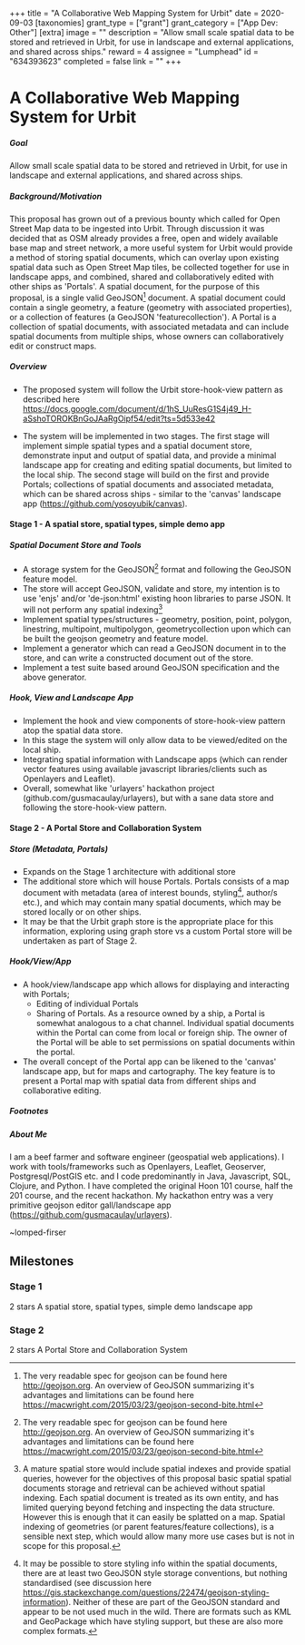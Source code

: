 +++
title = "﻿A Collaborative Web Mapping System for Urbit"
date = 2020-09-03
[taxonomies]
grant_type = ["grant"]
grant_category = ["App Dev: Other"]
[extra]
image = ""
description = "Allow small scale spatial data to be stored and retrieved in Urbit, for use in landscape and external applications, and shared across ships."
reward = 4
assignee = "Lumphead"
id = "634393623"
completed = false
link = ""
+++

A Collaborative Web Mapping System for Urbit
==================

##### Goal


Allow small scale spatial data to be stored and retrieved in Urbit, for use in landscape and external applications, and shared across ships.

##### Background/Motivation


This proposal has grown out of a previous bounty which called for Open Street Map data to be ingested into Urbit.  Through discussion it was decided that as OSM already provides a free, open and widely available base map and street network, a more useful system for Urbit would provide a method of storing spatial documents, which can overlay upon existing spatial data such as Open Street Map tiles, be collected together for use in landscape apps, and combined, shared and collaboratively edited with other ships as 'Portals'.  A spatial document, for the purpose of this proposal, is a single valid GeoJSON[^1] document.  A spatial document could contain a single geometry, a feature (geometry with associated properties), or a collection of features (a GeoJSON 'featurecollection').  A Portal is a collection of spatial documents, with associated metadata and can include spatial documents from multiple ships, whose owners can collaboratively edit or construct maps.  

##### Overview


 * The proposed system will follow the Urbit store-hook-view pattern as described here https://docs.google.com/document/d/1hS_UuResG1S4j49_H-aSshoTOROKBnGoJAaRgOipf54/edit?ts=5d533e42

 * The system will be implemented in two stages.  The first stage will implement simple spatial types and a spatial document store, demonstrate input and output of spatial data, and provide a minimal landscape app for creating and editing spatial documents, but limited to the local ship.  The second stage will build on the first and provide Portals; collections of spatial documents and associated metadata, which can be shared across ships - similar to the 'canvas' landscape app (https://github.com/yosoyubik/canvas).

#### Stage 1 - A spatial store, spatial types, simple demo app


##### Spatial Document Store and Tools

 * A storage system for the GeoJSON[^1] format and following the GeoJSON feature model.  
 * The store will accept GeoJSON, validate and store, my intention is to use 'enjs' and/or 'de-json:html' existing hoon libraries to parse JSON.  It will not perform any spatial indexing[^2]
 * Implement spatial types/structures - geometry, position, point, polygon, linestring, multipoint, multipolygon, geometrycollection upon which can be built the geojson geometry and feature model.
 * Implement a generator which can read a GeoJSON document in to the store, and can write a constructed document out of the store.
 * Implement a test suite based around GeoJSON specification and the above generator.
 
##### Hook, View and Landscape App

 * Implement the hook and view components of store-hook-view pattern atop the spatial data store.
 * In this stage the system will only allow data to be viewed/edited on the local ship.
 * Integrating spatial information with Landscape apps (which can render vector features using available javascript libraries/clients such as Openlayers and Leaflet).
 * Overall, somewhat like 'urlayers' hackathon project (github.com/gusmacaulay/urlayers), but with a sane data store and following the store-hook-view pattern.

#### Stage 2 - A Portal Store and Collaboration System

##### Store (Metadata,  Portals)

 * Expands on the Stage 1 architecture with additional store
 * The additional store which will house Portals.  Portals consists of a map document with metadata (area of interest bounds, styling[^3], author/s etc.), and which may contain many spatial documents, which may be stored locally or on other ships.
 * It may be that the Urbit graph store is the appropriate place for this information, exploring using graph store vs a custom Portal store will be undertaken as part of Stage 2.  
 
##### Hook/View/App

* A hook/view/landscape app which allows for displaying and interacting with Portals;
   * Editing of individual Portals
   * Sharing of Portals. As a resource owned by a ship, a Portal is somewhat analogous to a chat channel. Individual spatial documents within the Portal can come from local or foreign ship.  The owner of the Portal will be able to set permissions on spatial documents within the portal.
 * The overall concept of the Portal app can be likened to the 'canvas' landscape app, but for maps and cartography.  The key feature is to present a Portal map with spatial data from different ships and collaborative editing.

##### Footnotes

[^1]: The very readable spec for geojson can be found here http://geojson.org.  An overview of GeoJSON summarizing 
it's advantages and limitations can be found here https://macwright.com/2015/03/23/geojson-second-bite.html

[^2]: A mature spatial store would include spatial indexes and provide spatial queries, however for the objectives of this proposal basic spatial spatial documents storage and retrieval can be achieved without spatial indexing.  Each spatial document is treated as its own entity, and has limited querying beyond fetching and inspecting the data structure.  However this is enough that it can easily be splatted on a map.  Spatial indexing of geometries (or parent features/feature collections), is a sensible next step, which would allow many more use cases but is not in scope for this proposal.  

[^3]: It may be possible to store styling info within the spatial documents, there are at least two GeoJSON style storage conventions, but nothing standardised (see discussion here https://gis.stackexchange.com/questions/22474/geojson-styling-information).  Neither of these are part of the GeoJSON standard and appear to be not used much in the wild.  There are formats such as KML and GeoPackage which have styling support, but these are also more complex formats.

##### About Me

I am a beef farmer and software engineer (geospatial web applications).  I work with tools/frameworks such as Openlayers, Leaflet, Geoserver, Postgresql/PostGIS etc.  and I code predominantly in Java, Javascript, SQL, Clojure, and Python.  I have completed the original Hoon 101 course, half the 201 course, and the recent hackathon.  My hackathon entry was a very primitive geojson editor gall/landscape app (https://github.com/gusmacaulay/urlayers).


~lomped-firser


## Milestones


### Stage 1 
2 stars
A spatial store, spatial types, simple demo landscape app


### Stage 2
2 stars
A Portal Store and Collaboration System

    